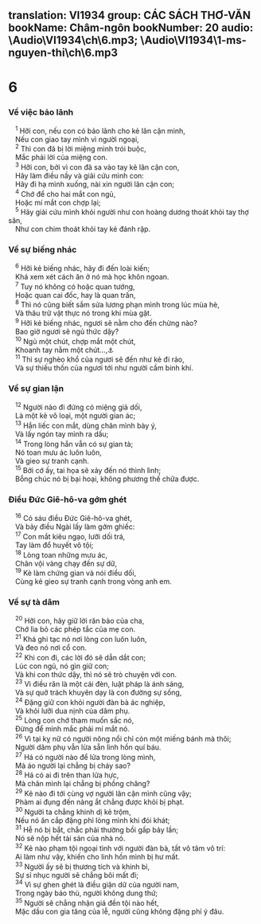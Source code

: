 translation: VI1934
group: CÁC SÁCH THƠ-VĂN
bookName: Châm-ngôn 
bookNumber: 20
audio: \Audio\VI1934\ch\6.mp3; \Audio\VI1934\1-ms-nguyen-thi\ch\6.mp3
-------

<div class="title"><h1>6</h1><h3>Về việc bảo lãnh</h3></div>
<span class="verse ch_6_1"> <sup>1</sup> Hỡi con, nếu con có bảo lãnh cho kẻ lân cận mình, <br/> Nếu con giao tay mình vì người ngoại, <br/></span>
<span class="verse ch_6_2"> <sup>2</sup> Thì con đã bị lời miệng mình trói buộc, <br/> Mắc phải lời của miệng con. <br/></span>
<span class="verse ch_6_3"> <sup>3</sup> Hỡi con, bởi vì con đã sa vào tay kẻ lân cận con, <br/> Hãy làm điều nầy và giải cứu mình con: <br/> Hãy đi hạ mình xuống, nài xin người lân cận con; <br/></span>
<span class="verse ch_6_4"> <sup>4</sup> Chớ để cho hai mắt con ngủ, <br/> Hoặc mí mắt con chợp lại; <br/></span>
<span class="verse ch_6_5"> <sup>5</sup> Hãy giải cứu mình khỏi người như con hoàng dương thoát khỏi tay thợ săn, <br/> Như con chim thoát khỏi tay kẻ đánh rập. <br/></span>
<div class="title"><h3>Về sự biếng nhác</h3></div>
<span class="verse ch_6_6"> <sup>6</sup> Hỡi kẻ biếng nhác, hãy đi đến loài kiến; <br/> Khá xem xét cách ăn ở nó mà học khôn ngoan. <br/></span>
<span class="verse ch_6_7"> <sup>7</sup> Tuy nó không có hoặc quan tướng, <br/> Hoặc quan cai đốc, hay là quan trấn, <br/></span>
<span class="verse ch_6_8"> <sup>8</sup> Thì nó cũng biết sắm sửa lương phạn mình trong lúc mùa hè, <br/> Và thâu trữ vật thực nó trong khi mùa gặt. <br/></span>
<span class="verse ch_6_9"> <sup>9</sup> Hỡi kẻ biếng nhác, ngươi sẽ nằm cho đến chừng nào? <br/> Bao giờ ngươi sẽ ngủ thức dậy? <br/></span>
<span class="verse ch_6_10"> <sup>10</sup> Ngủ một chút, chợp mắt một chút, <br/> Khoanh tay nằm một chút…,<a data-toggle="tooltip" data-placement="bottom" title="Ch 24:33-34">⚓</a><br/></span>
<span class="verse ch_6_11"> <sup>11</sup> Thì sự nghèo khổ của ngươi sẽ đến như kẻ đi rảo, <br/> Và sự thiếu thốn của ngươi tới như người cầm binh khí. <br/></span>
<div class="title"><h3>Về sự gian lận</h3></div>
<span class="verse ch_6_12"> <sup>12</sup> Người nào đi đứng có miệng giả dối, <br/> Là một kẻ vô loại, một người gian ác; <br/></span>
<span class="verse ch_6_13"> <sup>13</sup> Hắn liếc con mắt, dùng chân mình bày ý, <br/> Và lấy ngón tay mình ra dấu; <br/></span>
<span class="verse ch_6_14"> <sup>14</sup> Trong lòng hắn vẫn có sự gian tà; <br/> Nó toan mưu ác luôn luôn, <br/> Và gieo sự tranh cạnh. <br/></span>
<span class="verse ch_6_15"> <sup>15</sup> Bởi cớ ấy, tai họa sẽ xảy đến nó thình lình; <br/> Bỗng chúc nó bị bại hoại, không phương thế chữa được. <br/></span>
<div class="title"><h3>Điều Đức Giê-hô-va gớm ghét</h3></div>
<span class="verse ch_6_16"> <sup>16</sup> Có sáu điều Đức Giê-hô-va ghét, <br/> Và bảy điều Ngài lấy làm gớm ghiếc: <br/></span>
<span class="verse ch_6_17"> <sup>17</sup> Con mắt kiêu ngạo, lưỡi dối trá, <br/> Tay làm đổ huyết vô tội; <br/></span>
<span class="verse ch_6_18"> <sup>18</sup> Lòng toan những mưu ác, <br/> Chân vội vàng chạy đến sự dữ, <br/></span>
<span class="verse ch_6_19"> <sup>19</sup> Kẻ làm chứng gian và nói điều dối, <br/> Cùng kẻ gieo sự tranh cạnh trong vòng anh em. <br/></span>
<div class="title"><h3>Về sự tà dâm</h3></div>
<span class="verse ch_6_20"> <sup>20</sup> Hỡi con, hãy giữ lời răn bảo của cha, <br/> Chớ lìa bỏ các phép tắc của mẹ con. <br/></span>
<span class="verse ch_6_21"> <sup>21</sup> Khá ghi tạc nó nơi lòng con luôn luôn, <br/> Và đeo nó nơi cổ con. <br/></span>
<span class="verse ch_6_22"> <sup>22</sup> Khi con đi, các lời đó sẽ dẫn dắt con; <br/> Lúc con ngủ, nó gìn giữ con; <br/> Và khi con thức dậy, thì nó sẽ trò chuyện với con. <br/></span>
<span class="verse ch_6_23"> <sup>23</sup> Vì điều răn là một cái đèn, luật pháp là ánh sáng, <br/> Và sự quở trách khuyên dạy là con đường sự sống, <br/></span>
<span class="verse ch_6_24"> <sup>24</sup> Đặng giữ con khỏi người đàn bà ác nghiệp, <br/> Và khỏi lưỡi dua nịnh của dâm phụ. <br/></span>
<span class="verse ch_6_25"> <sup>25</sup> Lòng con chớ tham muốn sắc nó, <br/> Đừng để mình mắc phải mí mắt nó. <br/></span>
<span class="verse ch_6_26"> <sup>26</sup> Vì tại kỵ nữ có người nông nổi chỉ còn một miếng bánh mà thôi; <br/> Người dâm phụ vẫn lừa sẵn linh hồn quí báu. <br/></span>
<span class="verse ch_6_27"> <sup>27</sup> Há có người nào để lửa trong lòng mình, <br/> Mà áo người lại chẳng bị cháy sao? <br/></span>
<span class="verse ch_6_28"> <sup>28</sup> Há có ai đi trên than lửa hực, <br/> Mà chân mình lại chẳng bị phồng chăng? <br/></span>
<span class="verse ch_6_29"> <sup>29</sup> Kẻ nào đi tới cùng vợ người lân cận mình cũng vậy; <br/> Phàm ai đụng đến nàng ắt chẳng được khỏi bị phạt. <br/></span>
<span class="verse ch_6_30"> <sup>30</sup> Người ta chẳng khinh dị kẻ trộm, <br/> Nếu nó ăn cắp đặng phỉ lòng mình khi đói khát; <br/></span>
<span class="verse ch_6_31"> <sup>31</sup> Hễ nó bị bắt, chắc phải thường bồi gấp bảy lần; <br/> Nó sẽ nộp hết tài sản của nhà nó. <br/></span>
<span class="verse ch_6_32"> <sup>32</sup> Kẻ nào phạm tội ngoại tình với người đàn bà, tất vô tâm vô trí: <br/> Ai làm như vậy, khiến cho linh hồn mình bị hư mất. <br/></span>
<span class="verse ch_6_33"> <sup>33</sup> Người ấy sẽ bị thương tích và khinh bỉ, <br/> Sự sỉ nhục người sẽ chẳng bôi mất đi; <br/></span>
<span class="verse ch_6_34"> <sup>34</sup> Vì sự ghen ghét là điều giận dữ của người nam, <br/> Trong ngày báo thù, người không dung thứ; <br/></span>
<span class="verse ch_6_35"> <sup>35</sup> Người sẽ chẳng nhận giá đền tội nào hết, <br/> Mặc dầu con gia tăng của lễ, người cũng không đặng phỉ ý đâu. <br/></span>
